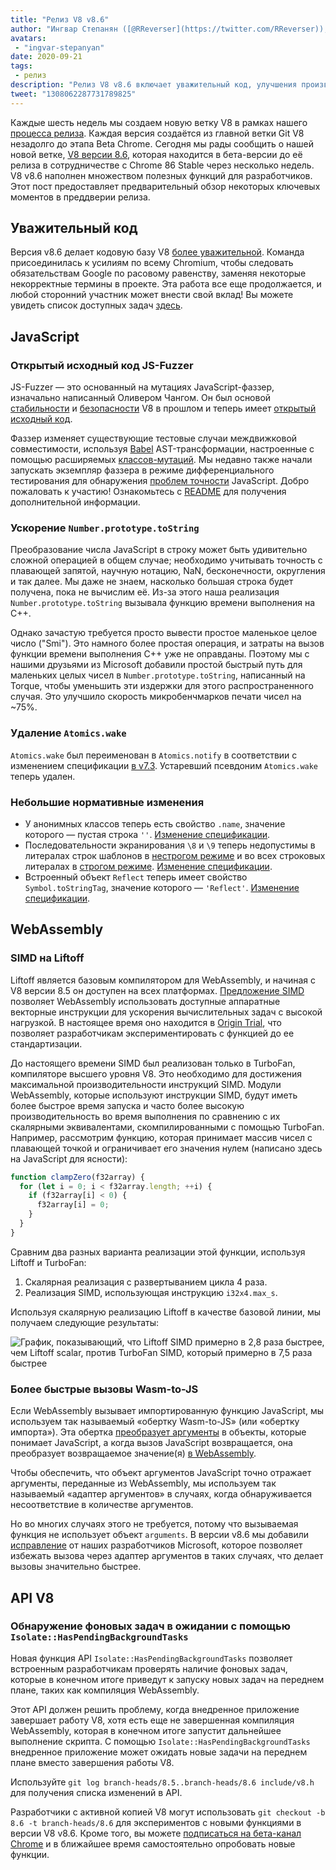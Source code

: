 ```yaml
---
title: "Релиз V8 v8.6"
author: "Ингвар Степанян ([@RReverser](https://twitter.com/RReverser)), тестировщик клавиатуры"
avatars:
 - "ingvar-stepanyan"
date: 2020-09-21
tags:
 - релиз
description: "Релиз V8 v8.6 включает уважительный код, улучшения производительности и нормативные изменения."
tweet: "1308062287731789825"
---
```

Каждые шесть недель мы создаем новую ветку V8 в рамках нашего [процесса релиза](https://v8.dev/docs/release-process). Каждая версия создаётся из главной ветки Git V8 незадолго до этапа Beta Chrome. Сегодня мы рады сообщить о нашей новой ветке, [V8 версии 8.6](https://chromium.googlesource.com/v8/v8.git/+log/branch-heads/8.6), которая находится в бета-версии до её релиза в сотрудничестве с Chrome 86 Stable через несколько недель. V8 v8.6 наполнен множеством полезных функций для разработчиков. Этот пост предоставляет предварительный обзор некоторых ключевых моментов в преддверии релиза.

<!--truncate-->
## Уважительный код

Версия v8.6 делает кодовую базу V8 [более уважительной](https://v8.dev/docs/respectful-code). Команда присоединилась к усилиям по всему Chromium, чтобы следовать обязательствам Google по расовому равенству, заменяя некоторые некорректные термины в проекте. Эта работа все еще продолжается, и любой сторонний участник может внести свой вклад! Вы можете увидеть список доступных задач [здесь](https://docs.google.com/document/d/1rK7NQK64c53-qbEG-N5xz7uY_QUVI45sUxinbyikCYM/edit).

## JavaScript

### Открытый исходный код JS-Fuzzer

JS-Fuzzer — это основанный на мутациях JavaScript-фаззер, изначально написанный Оливером Чангом. Он был основой [стабильности](https://bugs.chromium.org/p/chromium/issues/list?q=ochang_js_fuzzer%20label%3AStability-Crash%20label%3AClusterfuzz%20-status%3AWontFix%20-status%3ADuplicate&can=1) и [безопасности](https://bugs.chromium.org/p/chromium/issues/list?q=ochang_js_fuzzer%20label%3ASecurity%20label%3AClusterfuzz%20-status%3AWontFix%20-status%3ADuplicate&can=1) V8 в прошлом и теперь имеет [открытый исходный код](https://chromium-review.googlesource.com/c/v8/v8/+/2320330).

Фаззер изменяет существующие тестовые случаи междвижковой совместимости, используя [Babel](https://babeljs.io/) AST-трансформации, настроенные с помощью расширяемых [классов-мутаций](https://chromium.googlesource.com/v8/v8/+/320d98709f/tools/clusterfuzz/js_fuzzer/mutators/). Мы недавно также начали запускать экземпляр фаззера в режиме дифференциального тестирования для обнаружения [проблем точности](https://bugs.chromium.org/p/chromium/issues/list?q=blocking%3A1050674%20-status%3ADuplicate&can=1) JavaScript. Добро пожаловать к участию! Ознакомьтесь с [README](https://chromium.googlesource.com/v8/v8/+/master/tools/clusterfuzz/js_fuzzer/README.md) для получения дополнительной информации.

### Ускорение `Number.prototype.toString`

Преобразование числа JavaScript в строку может быть удивительно сложной операцией в общем случае; необходимо учитывать точность с плавающей запятой, научную нотацию, NaN, бесконечности, округления и так далее. Мы даже не знаем, насколько большая строка будет получена, пока не вычислим её. Из-за этого наша реализация `Number.prototype.toString` вызывала функцию времени выполнения на C++.

Однако зачастую требуется просто вывести простое маленькое целое число ("Smi"). Это намного более простая операция, и затраты на вызов функции времени выполнения C++ уже не оправданы. Поэтому мы с нашими друзьями из Microsoft добавили простой быстрый путь для маленьких целых чисел в `Number.prototype.toString`, написанный на Torque, чтобы уменьшить эти издержки для этого распространенного случая. Это улучшило скорость микробенчмарков печати чисел на ~75%.

### Удаление `Atomics.wake`

`Atomics.wake` был переименован в `Atomics.notify` в соответствии с изменением спецификации [в v7.3](https://v8.dev/blog/v8-release-73#atomics.notify). Устаревший псевдоним `Atomics.wake` теперь удален.

### Небольшие нормативные изменения

- У анонимных классов теперь есть свойство `.name`, значение которого — пустая строка `''`. [Изменение спецификации](https://github.com/tc39/ecma262/pull/1490).
- Последовательности экранирования `\8` и `\9` теперь недопустимы в литералах строк шаблонов в [нестрогом режиме](https://developer.mozilla.org/en-US/docs/Glossary/Sloppy_mode) и во всех строковых литералах в [строгом режиме](https://developer.mozilla.org/en-US/docs/Web/JavaScript/Reference/Strict_mode). [Изменение спецификации](https://github.com/tc39/ecma262/pull/2054).
- Встроенный объект `Reflect` теперь имеет свойство `Symbol.toStringTag`, значение которого — `'Reflect'`. [Изменение спецификации](https://github.com/tc39/ecma262/pull/2057).

## WebAssembly

### SIMD на Liftoff

Liftoff является базовым компилятором для WebAssembly, и начиная с V8 версии 8.5 он доступен на всех платформах. [Предложение SIMD](https://v8.dev/features/simd) позволяет WebAssembly использовать доступные аппаратные векторные инструкции для ускорения вычислительных задач с высокой нагрузкой. В настоящее время оно находится в [Origin Trial](https://v8.dev/blog/v8-release-84#simd-origin-trial), что позволяет разработчикам экспериментировать с функцией до ее стандартизации.

До настоящего времени SIMD был реализован только в TurboFan, компиляторе высшего уровня V8. Это необходимо для достижения максимальной производительности инструкций SIMD. Модули WebAssembly, которые используют инструкции SIMD, будут иметь более быстрое время запуска и часто более высокую производительность во время выполнения по сравнению с их скалярными эквивалентами, скомпилированными с помощью TurboFan. Например, рассмотрим функцию, которая принимает массив чисел с плавающей точкой и ограничивает его значения нулем (написано здесь на JavaScript для ясности):

```js
function clampZero(f32array) {
  for (let i = 0; i < f32array.length; ++i) {
    if (f32array[i] < 0) {
      f32array[i] = 0;
    }
  }
}
```

Сравним два разных варианта реализации этой функции, используя Liftoff и TurboFan:

1. Скалярная реализация с развертыванием цикла 4 раза.
2. Реализация SIMD, использующая инструкцию `i32x4.max_s`.

Используя скалярную реализацию Liftoff в качестве базовой линии, мы получаем следующие результаты:

![График, показывающий, что Liftoff SIMD примерно в 2,8 раза быстрее, чем Liftoff scalar, против TurboFan SIMD, который примерно в 7,5 раза быстрее](/_img/v8-release-86/simd.svg)

### Более быстрые вызовы Wasm-to-JS

Если WebAssembly вызывает импортированную функцию JavaScript, мы используем так называемый «обертку Wasm-to-JS» (или «обертку импорта»). Эта обертка [преобразует аргументы](https://webassembly.github.io/spec/js-api/index.html#tojsvalue) в объекты, которые понимает JavaScript, а когда вызов JavaScript возвращается, она преобразует возвращаемое значение(я) [в WebAssembly](https://webassembly.github.io/spec/js-api/index.html#towebassemblyvalue).

Чтобы обеспечить, что объект аргументов JavaScript точно отражает аргументы, переданные из WebAssembly, мы используем так называемый «адаптер аргументов» в случаях, когда обнаруживается несоответствие в количестве аргументов.

Но во многих случаях этого не требуется, потому что вызываемая функция не использует объект `arguments`. В версии v8.6 мы добавили [исправление](https://crrev.com/c/2317061) от наших разработчиков Microsoft, которое позволяет избежать вызова через адаптер аргументов в таких случаях, что делает вызовы значительно быстрее.

## API V8

### Обнаружение фоновых задач в ожидании с помощью `Isolate::HasPendingBackgroundTasks`

Новая функция API `Isolate::HasPendingBackgroundTasks` позволяет встроенным разработчикам проверять наличие фоновых задач, которые в конечном итоге приведут к запуску новых задач на переднем плане, таких как компиляция WebAssembly.

Этот API должен решить проблему, когда внедренное приложение завершает работу V8, хотя есть еще не завершенная компиляция WebAssembly, которая в конечном итоге запустит дальнейшее выполнение скрипта. С помощью `Isolate::HasPendingBackgroundTasks` внедренное приложение может ожидать новые задачи на переднем плане вместо завершения работы V8.

Используйте `git log branch-heads/8.5..branch-heads/8.6 include/v8.h` для получения списка изменений в API.

Разработчики с активной копией V8 могут использовать `git checkout -b 8.6 -t branch-heads/8.6` для экспериментов с новыми функциями в версии V8 v8.6. Кроме того, вы можете [подписаться на бета-канал Chrome](https://www.google.com/chrome/browser/beta.html) и в ближайшее время самостоятельно опробовать новые функции.
